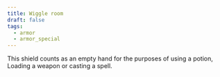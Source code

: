 ```yaml
---
title: Wiggle room
draft: false
tags:
  - armor
  - armor_special
---
```

This shield counts as an empty hand for the purposes of using a potion, Loading a weapon or casting a spell.
